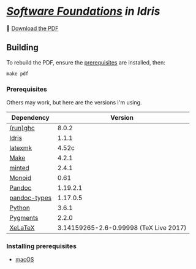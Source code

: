 # _[Software Foundations][SF] in Idris_

:book: [Download the PDF][PDF]


## Building

To rebuild the PDF, ensure the [prerequisites][prereqs] are installed, then:

```fish
make pdf
```


### Prerequisites

Others may work, but here are the versions I'm using.

| Dependency       |                                Version |
|------------------|----------------------------------------|
| [(run)ghc][GHC]  |                                  8.0.2 |
| [Idris][]        |                                  1.1.1 |
| [latexmk][]      |                                  4.52c |
| [Make][]         |                                  4.2.1 |
| [minted][]       |                                  2.4.1 |
| [Monoid][]       |                                   0.61 |
| [Pandoc][]       |                               1.19.2.1 |
| [pandoc-types][] |                               1.17.0.5 |
| [Python][]       |                                  3.6.1 |
| [Pygments][]     |                                  2.2.0 |
| [XeLaTeX][]      | 3.14159265-2.6-0.99998 (TeX Live 2017) |

### Installing prerequisites

- [macOS](prerequisites_macOS.md)

<!-- Named Links -->

[SF]: http://www.cis.upenn.edu/%7Ebcpierce/sf/current/index.html
[PDF]: https://idris-hackers.github.io/software-foundations/pdf/sf-idris-2016.pdf
[prereqs]: #prerequisites
[GHC]: https://www.haskell.org/ghc/
[Idris]: https://www.idris-lang.org
[latexmk]: https://www.ctan.org/pkg/latexmk/
[Make]: https://www.gnu.org/software/make/
[minted]: http://www.ctan.org/pkg/minted
[Monoid]: http://larsenwork.com/monoid/
[Pandoc]: http://pandoc.org
[pandoc-types]: https://github.com/jgm/pandoc-types
[Python]: https://www.python.org
[Pygments]: http://pygments.org
[XeLaTeX]: http://tug.org/xetex/
